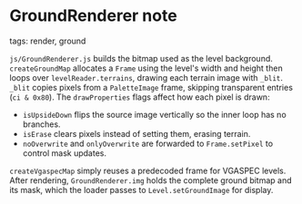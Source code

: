# GroundRenderer note

tags: render, ground

`js/GroundRenderer.js` builds the bitmap used as the level background. `createGroundMap` allocates a `Frame` using the level's width and height then loops over `levelReader.terrains`, drawing each terrain image with `_blit`. `_blit` copies pixels from a `PaletteImage` frame, skipping transparent entries (`ci & 0x80`). The `drawProperties` flags affect how each pixel is drawn:
- `isUpsideDown` flips the source image vertically so the inner loop has no branches.
- `isErase` clears pixels instead of setting them, erasing terrain.
- `noOverwrite` and `onlyOverwrite` are forwarded to `Frame.setPixel` to control mask updates.

`createVgaspecMap` simply reuses a predecoded frame for VGASPEC levels.
After rendering, `GroundRenderer.img` holds the complete ground bitmap and its mask, which the loader passes to `Level.setGroundImage` for display.
